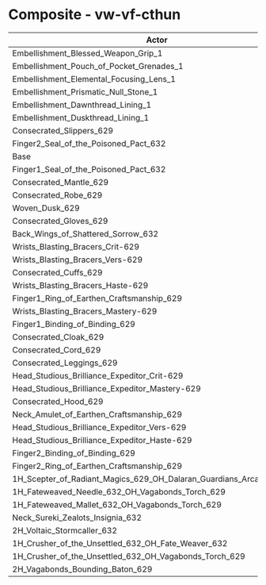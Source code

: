 # Composite - vw-vf-cthun
| Actor | DPS | Increase |
|---|:---:|:---:|
|Embellishment_Blessed_Weapon_Grip_1|1350855|3.53%|
|Embellishment_Pouch_of_Pocket_Grenades_1|1315198|0.80%|
|Embellishment_Elemental_Focusing_Lens_1|1310966|0.47%|
|Embellishment_Prismatic_Null_Stone_1|1305295|0.04%|
|Embellishment_Dawnthread_Lining_1|1305068|0.02%|
|Embellishment_Duskthread_Lining_1|1304960|0.01%|
|Consecrated_Slippers_629|1304916|0.01%|
|Finger2_Seal_of_the_Poisoned_Pact_632|1304828|0.00%|
|Base|1304788|0.00%|
|Finger1_Seal_of_the_Poisoned_Pact_632|1304573|-0.02%|
|Consecrated_Mantle_629|1303903|-0.07%|
|Consecrated_Robe_629|1303467|-0.10%|
|Woven_Dusk_629|1303448|-0.10%|
|Consecrated_Gloves_629|1303418|-0.10%|
|Back_Wings_of_Shattered_Sorrow_632|1303308|-0.11%|
|Wrists_Blasting_Bracers_Crit-629|1302736|-0.16%|
|Wrists_Blasting_Bracers_Vers-629|1302277|-0.19%|
|Consecrated_Cuffs_629|1302104|-0.21%|
|Wrists_Blasting_Bracers_Haste-629|1302043|-0.21%|
|Finger1_Ring_of_Earthen_Craftsmanship_629|1301884|-0.22%|
|Wrists_Blasting_Bracers_Mastery-629|1301847|-0.23%|
|Finger1_Binding_of_Binding_629|1301614|-0.24%|
|Consecrated_Cloak_629|1301175|-0.28%|
|Consecrated_Cord_629|1301160|-0.28%|
|Consecrated_Leggings_629|1299325|-0.42%|
|Head_Studious_Brilliance_Expeditor_Crit-629|1298467|-0.48%|
|Head_Studious_Brilliance_Expeditor_Mastery-629|1297892|-0.53%|
|Consecrated_Hood_629|1297779|-0.54%|
|Neck_Amulet_of_Earthen_Craftsmanship_629|1297697|-0.54%|
|Head_Studious_Brilliance_Expeditor_Vers-629|1296980|-0.60%|
|Head_Studious_Brilliance_Expeditor_Haste-629|1296111|-0.67%|
|Finger2_Binding_of_Binding_629|1289065|-1.21%|
|Finger2_Ring_of_Earthen_Craftsmanship_629|1288705|-1.23%|
|1H_Scepter_of_Radiant_Magics_629_OH_Dalaran_Guardians_Arcanotool_632|1288374|-1.26%|
|1H_Fateweaved_Needle_632_OH_Vagabonds_Torch_629|1285076|-1.51%|
|1H_Fateweaved_Mallet_632_OH_Vagabonds_Torch_629|1285060|-1.51%|
|Neck_Sureki_Zealots_Insignia_632|1261824|-3.29%|
|2H_Voltaic_Stormcaller_632|1197836|-8.20%|
|1H_Crusher_of_the_Unsettled_632_OH_Fate_Weaver_632|1109763|-14.95%|
|1H_Crusher_of_the_Unsettled_632_OH_Vagabonds_Torch_629|1106991|-15.16%|
|2H_Vagabonds_Bounding_Baton_629|1073600|-17.72%|
